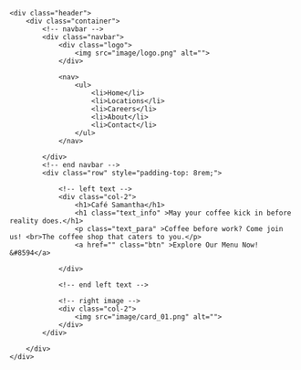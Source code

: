 <!DOCTYPE html>
<html lang="en">
<head>
    <meta charset="UTF-8">
    <meta http-equiv="X-UA-Compatible" content="IE=edge">
    <meta name="viewport" content="width=device-width, initial-scale=1.0">
    <link rel="stylesheet" href="style.css">
    <style> @import url('https://fonts.googleapis.com/css2?family=Poppins:wght@700&display=swap');</style>
    <title>Cafe Samantha</title>
</head>
<body>
 
    <div class="header">
        <div class="container">
            <!-- navbar -->
            <div class="navbar">
                <div class="logo">
                    <img src="image/logo.png" alt="">
                </div>
 
                <nav>
                    <ul>
                        <li>Home</li>
                        <li>Locations</li>
                        <li>Careers</li>
                        <li>About</li>
                        <li>Contact</li>
                    </ul>
                </nav>
 
            </div>
            <!-- end navbar -->
            <div class="row" style="padding-top: 8rem;">
 
                <!-- left text -->
                <div class="col-2">
                    <h1>Café Samantha</h1>
                    <h1 class="text_info" >May your coffee kick in before reality does.</h1>
                    <p class="text_para" >Coffee before work? Come join us! <br>The coffee shop that caters to you.</p> 
                    <a href="" class="btn" >Explore Our Menu Now!  &#8594</a>            
 
                </div>
 
                <!-- end left text -->
 
                <!-- right image -->
                <div class="col-2">
                    <img src="image/card_01.png" alt="">
                </div>
            </div>
            
        </div>
    </div>
 
</body>
</html>
